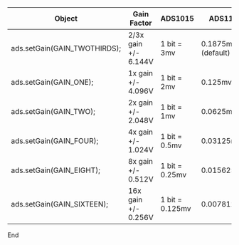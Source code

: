 | Object |  Gain Factor |  ADS1015 | ADS1115  |
|-------|-------|------------|--------  |
|ads.setGain(GAIN_TWOTHIRDS);|   2/3x gain +/- 6.144V  |1 bit = 3mv |       0.1875mv (default) |   
|ads.setGain(GAIN_ONE);|      1x gain   +/- 4.096V  | 1 bit = 2mv |       0.125mv |   
|ads.setGain(GAIN_TWO);|          2x gain   +/- 2.048V  | 1 bit = 1mv |       0.0625mv |   
|ads.setGain(GAIN_FOUR);|         4x gain   +/- 1.024V  | 1 bit = 0.5mv |     0.03125mv |   
|ads.setGain(GAIN_EIGHT);|        8x gain   +/- 0.512V  | 1 bit = 0.25mv |    0.015625mv |   
|ads.setGain(GAIN_SIXTEEN);|     16x gain  +/- 0.256V  | 1 bit = 0.125mv |   0.0078125mv | 

End
